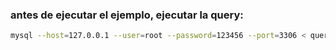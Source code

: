 ### antes de ejecutar el ejemplo, ejecutar la query:
```bash
mysql --host=127.0.0.1 --user=root --password=123456 --port=3306 < query.sql
```
